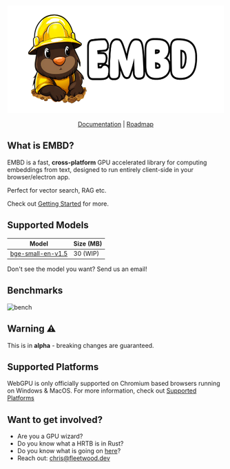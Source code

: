 <div align="center">
<img width="550px" height="250px" src="https://github.com/FL33TW00D/embd/raw/master/.github/embd.png">
<p><a href="https://ratchet.sh/embd">Documentation</a> | <a href="https://github.com/users/FL33TW00D/projects/1">Roadmap</a></p>
</div>

## What is EMBD?

EMBD is a fast, **cross-platform** GPU accelerated library for computing embeddings from text, designed to run entirely client-side in your browser/electron app.

Perfect for vector search, RAG etc.

Check out [Getting Started](https://ratchet.sh/embd) for more.

## Supported Models

| Model | Size (MB) |
| ------------- | ------------- |
| [bge-small-en-v1.5](https://huggingface.co/BAAI/bge-small-en-v1.5)  | 30 (WIP) |

Don't see the model you want? Send us an email!

## Benchmarks 

<img width="1124" alt="bench" src="https://github.com/FL33TW00D/embd/assets/45471420/10cedc0e-3eb2-4a78-b1fc-47ae0cebcac9">

## Warning ⚠️ 

This is in **alpha** - breaking changes are guaranteed.

## Supported Platforms

WebGPU is only officially supported on Chromium based browsers running on Windows & MacOS.
For more information, check out [Supported Platforms](https://ratchet.sh/whisper-turbo/platforms)

## Want to get involved?

-   Are you a GPU wizard?
-   Do you know what a HRTB is in Rust?
-   Do you know what is going on [here](https://github.com/RuyiLi/cursed-typescript/blob/master/random/game-of-life.ts)?
-   Reach out: chris@fleetwood.dev
